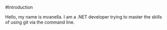 #Introduction

Hello, my name is mvanella. I am a .NET developer trying to master the skills of using git via the command line.